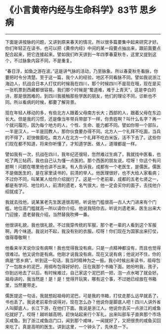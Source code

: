 # 《小言黄帝内经与生命科学》83节 思乡病

------

下面是讲按脉的问题，又讲到原来春天的情况，所以很多篇要集中起来研究才好。你们年轻正在读书，也可以把《黄帝内经》中间的某一段要点抽出来，跟前面要点配合起来，把它连接起来。譬如我们昨天讲到一年四季春夏秋冬，这里又提到这个，不过脉象内容不同，不是重复。

“春日浮，如鱼之游在波。”这是讲气脉的活动，乃至脉象。所以春夏秋冬看脉，你要把时令分清楚。至于这一篇，我个人的经验，地区不同看脉不同。譬如我说浙江海边人，抗战合日本人打仗的时候我在四川，那个时候四川不是现在哦，现在是买一张机票到西藏都很容易。我们那个时候是“蜀道难，难于上青天”，这是李白的诗，那是很困难的。到四川我接触那些学医的朋友，他们的理论不同，诊断也不同。所以看病的时候，都要了解背景。

现在年轻人移动的多，有些北方人跟着父母南方长大；西部的人，跟着父母在东边长大。但是我的习惯，还是像当年带兵带部下一样，你贵姓啊？叫什么名字？再一个就问履历，因为每个地方的人，个性、生命、能力都不同。譬如你带一个部队，一半是汉人，一半是回教人，那你伙食要办得不同。北方人一个礼拜不吃面，当兵的不得了，赶快做面吃。南方人在北方一个礼拜不吃白米饭，活不下去了。这些你们现在都不知道，将来你听懂了，才知道学医、做人，道理都是一样。

譬如我有一次，抗战在四川，我年纪还很轻，忽然难过生病了，我就找中医看，也吃了两三帖药，我也自己认为懂一点医的。那个西医的朋友说，哎呀！你这个有问题啊！问题在哪里他也讲不出来。有人告诉我，成都有一个老医生，是儒医。儒医不是做医生的，是在家里读书的，前清的举人。他医理很好，也不大给人家看病；不过你不同，叫某某人给你介绍就行了。这是一个老前辈，成都的五老七贤之一，都是有学问、地位的人，前清的遗老，名气很大，他一定会买你的面子，去找他介绍就成了。

我就去找他，说某某老先生医道很高明，听说他门槛很高—古人大门进来有个门槛，地位高门槛就高—所以请你介绍。他说我陪你去。听说刘遗老来，医生出来大门迎接，遗老替我介绍，当然替我吹捧一番。

他很讲礼貌，我也很礼貌，不过我穿传统的军服，那个老一辈的人看到这个军服啊，两个味道。我说对不起，我没有别的衣服。哎呀！你们现在为国家出来打仗，值得尊敬啊！

他看来半天说你没有病啊！我也觉得我没有病，只是一点精神都没有，而且也觉得很难过。他又说你是有病。他刚才说我没有病，现在又说有病；他说对不住，你的病是“思乡病”。听到这一句话，我当时精神为之一振。我小时候出来读书，祖母包了一包故乡的泥巴，用绸布包得好好的，压在我那个书箱下面。她吩咐我，孩子，你到远地去了以后，有时候难过，自己家这个泥巴抓一把，泡一点水喝了就会好。祖母讲的，我当然是！是！是！觉得开玩笑，哪有这个事，不过她已经放在书箱里，当然要带走。

儒医提这一句话，我就想起祖母的泥巴，可是我的书箱，打仗走那么远早就丢了，书也丢了。我说老前辈你说得对，现在怎么办？他说你是脚底人吧！四川人讲外省人叫脚底人，长江下游，在他们下面。我说是浙江人。他说你去买一点浙江的咸鱼吃就好了。哎呀！越听越高明，赶快站起来行个军礼，出来叫部车子直奔那个市场买咸鱼。到了浙江咸鱼店门口，闻到那个咸味，一闻就好了，又把很贵的咸鱼买回来吃了。真是高明的医生。讲到这里，一个钟头了，先休息一下。